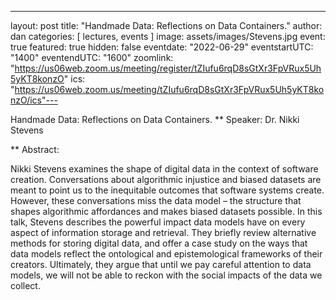 ---
layout: post
title:  "Handmade Data: Reflections on Data Containers."
author: dan
categories: [ lectures, events ]
image: assets/images/Stevens.jpg
event: true 
featured: true
hidden: false
eventdate: "2022-06-29"
eventstartUTC: "1400"
eventendUTC: "1600"
zoomlink: "https://us06web.zoom.us/meeting/register/tZIufu6rqD8sGtXr3FpVRux5Uh5yKT8konzO"
ics: "https://us06web.zoom.us/meeting/tZIufu6rqD8sGtXr3FpVRux5Uh5yKT8konzO/ics"---

Handmade Data: Reflections on Data Containers. 
** Speaker: Dr. Nikki Stevens

** Abstract:

Nikki Stevens examines the shape of digital data in the context of software creation. Conversations about algorithmic injustice and biased datasets are meant to point us to the inequitable outcomes that software systems create.  However, these conversations miss the data model – the structure that shapes algorithmic affordances and makes biased datasets possible. In this talk, Stevens describes the powerful impact data models have on every aspect of information storage and retrieval. They briefly review alternative methods for storing digital data, and offer a case study on the ways that data models reflect the ontological and epistemological frameworks of their creators. Ultimately, they argue that until we pay careful attention to data models, we will not be able to reckon with the social impacts of the data we collect.
